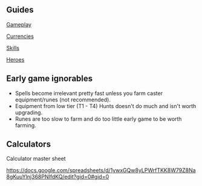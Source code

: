 ## Guides

[Gameplay](gameplay.md)

[Currencies](currencies.md)

[Skills](skills.md)

[Heroes](heroes.md)

## Early game ignorables

- Spells become irrelevant pretty fast unless you farm caster equipment/runes (not recommended).
- Equipment from low tier (T1 - T4) Hunts doesn't do much and isn't worth upgrading.
- Runes are too slow to farm and do too little early game to be worth farming.

## Calculators

Calculator master sheet

https://docs.google.com/spreadsheets/d/1ywxGQw8yLPWrfTKK8W79Z8Na8gKuuYlnj368PNIfdKQ/edit?gid=0#gid=0
